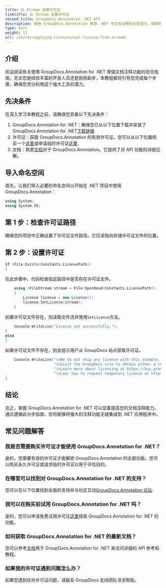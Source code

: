 ```yaml
---
title: 从 Stream 设置许可证
linktitle: 从 Stream 设置许可证
second_title: GroupDocs.Annotation .NET API
description: 使用 GroupDocs.Annotation 释放 .NET 中文档注释的全部潜力。请按照我们的分步指南进行无缝集成。
type: docs
weight: 11
url: /zh/net/applying-licenses/set-license-from-stream/
---
```

## 介绍
欢迎阅读有关使用 GroupDocs.Annotation for .NET 增强文档注释功能的综合指南。无论您是经验丰富的开发人员还是刚刚起步，本教程都将引导您完成每个步骤，确保您充分利用这个强大工具的潜力。
## 先决条件
在深入学习本教程之前，请确保您具备以下先决条件：
1.  GroupDocs.Annotation for .NET：确保您已从以下位置下载并安装了 GroupDocs.Annotation for .NET[下载链接](https://releases.groupdocs.com/annotation/net/).
2. 许可证：获取 GroupDocs.Annotation 的有效许可证。您可以从以下位置购买一个[这里](https://purchase.groupdocs.com/buy)或申请临时许可证[这里](https://purchase.groupdocs.com/temporary-license/).
3. 文档：熟悉[文档](https://reference.groupdocs.com/annotation/net/)对于 GroupDocs.Annotation。它提供了对 API 功能的详细见解。

## 导入命名空间
首先，让我们导入必要的命名空间以开始在 .NET 项目中使用 GroupDocs.Annotation：
```csharp
using System;
using System.IO;
```

## 第 1 步：检查许可证路径
确保您的项目中正确设置了许可证文件路径。它应该指向存储许可证文件的位置。
## 第 2 步：设置许可证
```csharp
if (File.Exists(Constants.LicensePath))
{
```
在此步骤中，代码检查指定路径中是否存在许可证文件。
```csharp
    using (FileStream stream = File.OpenRead(Constants.LicensePath))
    {
        License license = new License();
        license.SetLicense(stream);
    }
```
如果许可证文件存在，则读取文件流并使用`SetLicense`方法。
```csharp
    Console.WriteLine("License set successfully.");
}
else
{
```
如果许可证文件不存在，则会提示用户从 GroupDocs 站点获取许可证。
```csharp
    Console.WriteLine("\nWe do not ship any license with this example. " +
                      "\nVisit the GroupDocs site to obtain either a temporary or permanent license. " +
                      "\nLearn more about licensing at https://buy.groupdocs.com/faqs/licensing。 ” +
                      "\nLear how to request temporary license at https://buy.groupdocs.com/temporary-license。”）；
}
```

## 结论
总之，掌握 GroupDocs.Annotation for .NET 可以显着提高您的文档注释能力。通过遵循此分步指南，您将能够将强大的注释功能无缝集成到 .NET 应用程序中。
## 常见问题解答
### 我是否需要购买许可证才能使用 GroupDocs.Annotation for .NET？
是的，您需要有效的许可证才能解锁 GroupDocs.Annotation 的全部功能。您可以购买永久许可证或请求临时许可证以用于评估目的。
### 在哪里可以找到对 GroupDocs.Annotation for .NET 的支持？
您可以在以下位置找到全面的支持并与社区互动[GroupDocs.Annotation 论坛](https://forum.groupdocs.com/c/annotation/10).
### 我可以在购买前试用 GroupDocs.Annotation for .NET 吗？
是的，您可以申请免费试用许可证[这里](https://releases.groupdocs.com/)探索 GroupDocs.Annotation for .NET 的功能。
### 如何获取 GroupDocs.Annotation for .NET 的最新文档？
您可以参考[文档](https://reference.groupdocs.com/annotation/net/)用于 GroupDocs.Annotation for .NET 来访问详细的 API 参考和教程。
### 如果我的许可证遇到问题怎么办？
如果您遇到任何许可证问题，请联系 GroupDocs 支持团队寻求帮助。